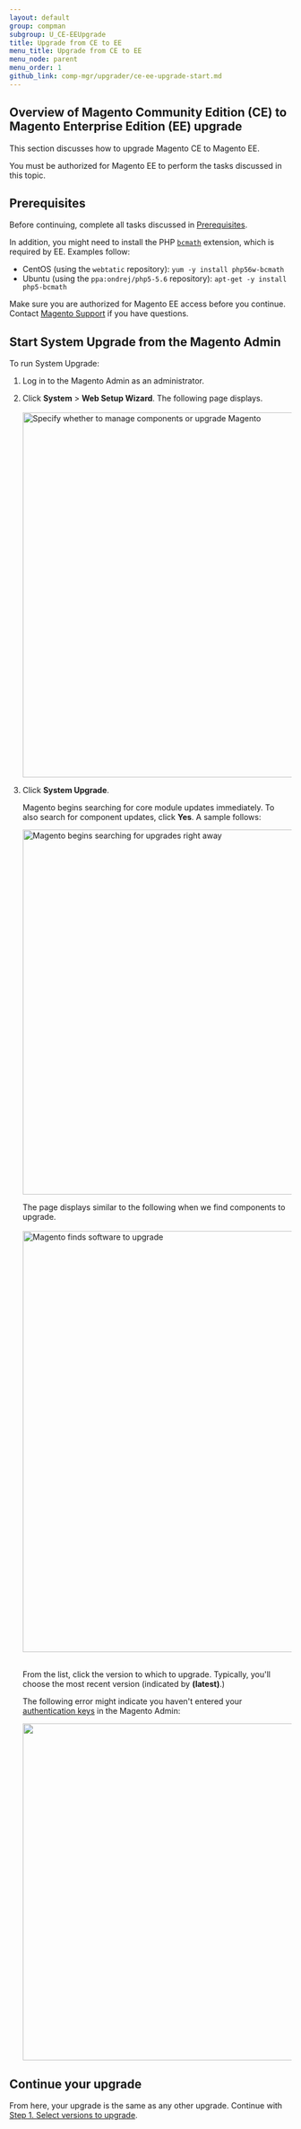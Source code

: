 ```yaml
---
layout: default 
group: compman
subgroup: U_CE-EEUpgrade
title: Upgrade from CE to EE
menu_title: Upgrade from CE to EE
menu_node: parent
menu_order: 1
github_link: comp-mgr/upgrader/ce-ee-upgrade-start.md
---
```


<h2 id="compman-overview">Overview of Magento Community Edition (CE) to Magento Enterprise Edition (EE) upgrade</h2>
This section discusses how to upgrade Magento CE to Magento EE.

<div class="bs-callout bs-callout-info" id="info">
	<p>You must be authorized for Magento EE to perform the tasks discussed in this topic.</p>
</div>

<h2 id="compman-prereq">Prerequisites</h2>
Before continuing, complete all tasks discussed in <a href="{{ site.gdeurl }}comp-mgr/prereq/prereq_compman.html">Prerequisites</a>.

In addition, you might need to install the PHP <a href="http://php.net/manual/en/book.bc.php" target="_blank">`bcmath`</a> extension, which is required by EE. Examples follow:

*	CentOS (using the `webtatic` repository): `yum -y install php56w-bcmath`
*	Ubuntu (using the `ppa:ondrej/php5-5.6` repository): `apt-get -y install php5-bcmath`

<div class="bs-callout bs-callout-info" id="info">
	<p>Make sure you are authorized for Magento EE access before you continue. Contact <a href="http://support.magentocommerce.com" target="_blank">Magento Support</a> if you have questions.</p>
</div>

<h2 id="compman-access">Start System Upgrade from the Magento Admin</h2>
To run System Upgrade:

1.	Log in to the Magento Admin as an administrator.
2.	Click **System** > **Web Setup Wizard**.
	The following page displays.<br><br>
	<img src="{{ site.baseurl }}common/images/cman_upgr_initial.png" width="650px" alt="Specify whether to manage components or upgrade Magento">
3.	Click **System Upgrade**.

	Magento begins searching for core module updates immediately. To also search for component updates, click **Yes**. A sample follows:

	<img src="{{ site.baseurl }}common/images/upgr_initial-pg.png" width="650px" alt="Magento begins searching for upgrades right away">

	The page displays similar to the following when we find components to upgrade.<br><br>
	<img src="{{ site.baseurl }}common/images/upgr-ee-version-list.png" width="750px" alt="Magento finds software to upgrade"><br><br>

	From the list, click the version to which to upgrade. Typically, you'll choose the most recent version (indicated by **(latest)**.)

	The following error might indicate you haven't entered your <a href="{{ site.gdeurl }}comp-mgr/prereq/prereq_auth-token.html">authentication keys</a> in the Magento Admin:

	<img src="{{ site.baseurl }}common/images/upgr-sorry.png" width="600px">

<h2 id="ce-ee-continue">Continue your upgrade</h2>
From here, your upgrade is the same as any other upgrade. Continue with <a href="{{ site.gdeurl }}comp-mgr/upgrader/upgrade-main-pg.html">Step 1. Select versions to upgrade</a>.

